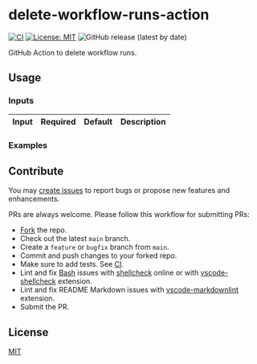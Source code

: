 # delete-workflow-runs-action

[![CI](https://github.com/iamazeem/delete-workflow-runs-action/actions/workflows/ci.yml/badge.svg?branch=main)](https://github.com/iamAzeem/delete-workflow-runs-action/actions/workflows/ci.yml)
[![License: MIT](https://img.shields.io/badge/license-MIT-darkgreen.svg?style=flat-square)](https://github.com/iamAzeem/delete-workflow-runs-action/blob/master/LICENSE)
![GitHub release (latest by date)](https://img.shields.io/github/v/release/iamAzeem/delete-workflow-runs-action?style=flat-square)

GitHub Action to delete workflow runs.

## Usage

### Inputs

| Input | Required | Default | Description |
| :---: | :------: | :-----: | :---------- |

### Examples

## Contribute

You may [create
issues](https://github.com/iamazeem/delete-workflow-runs-action/issues/new/choose)
to report bugs or propose new features and enhancements.

PRs are always welcome. Please follow this workflow for submitting PRs:

- [Fork](https://github.com/iamazeem/delete-workflow-runs-action/fork) the repo.
- Check out the latest `main` branch.
- Create a `feature` or `bugfix` branch from `main`.
- Commit and push changes to your forked repo.
- Make sure to add tests. See [CI](./.github/workflows/ci.yml).
- Lint and fix
  [Bash](https://www.gnu.org/savannah-checkouts/gnu/bash/manual/bash.html)
  issues with [shellcheck](https://www.shellcheck.net/) online or with
  [vscode-shellcheck](https://github.com/vscode-shellcheck/vscode-shellcheck)
  extension.
- Lint and fix README Markdown issues with
  [vscode-markdownlint](https://github.com/DavidAnson/vscode-markdownlint)
  extension.
- Submit the PR.

## License

[MIT](LICENSE)
